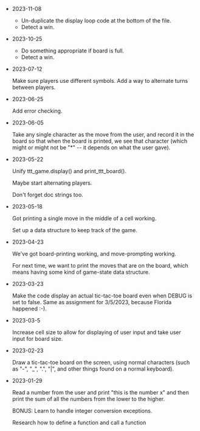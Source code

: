 * 2023-11-08

  - Un-duplicate the display loop code at the bottom of the file.
  - Detect a win.

* 2023-10-25

  - Do something appropriate if board is full.
  - Detect a win.

* 2023-07-12

  Make sure players use different symbols.
  Add a way to alternate turns between players.

* 2023-06-25

  Add error checking.

* 2023-06-05

  Take any single character as the move from the user, and record it
  in the board so that when the board is printed, we see that
  character (which might or might not be "*" -- it depends on what the
  user gave).

* 2023-05-22

  Unify ttt_game.display() and print_ttt_board().

  Maybe start alternating players.

  Don't forget doc strings too.

* 2023-05-18

  Got printing a single move in the middle of a cell working.
  
  Set up a data structure to keep track of the game.


* 2023-04-23

  We've got board-printing working, and move-prompting working.

  For next time, we want to print the moves that are on the board,
  which means having some kind of game-state data structure.

* 2023-03-23
  
  Make the code display an actual tic-tac-toe board even when DEBUG is set to false.
  Same as assignment for 3/5/2023, because Florida happened :-).

* 2023-03-5 

  Increase cell size to allow for displaying of user input and take user input for board size.

* 2023-02-23

  Draw a tic-tac-toe board on the screen, using normal characters (such
  as "-", "_", ".", "|", and other things found on a normal keyboard).

* 2023-01-29

  Read a number from the user and print "this is the number x" and then print the sum of all the numbers from the lower to the higher. 

  BONUS: Learn to handle integer conversion exceptions.

  Research how to define a function and call a function